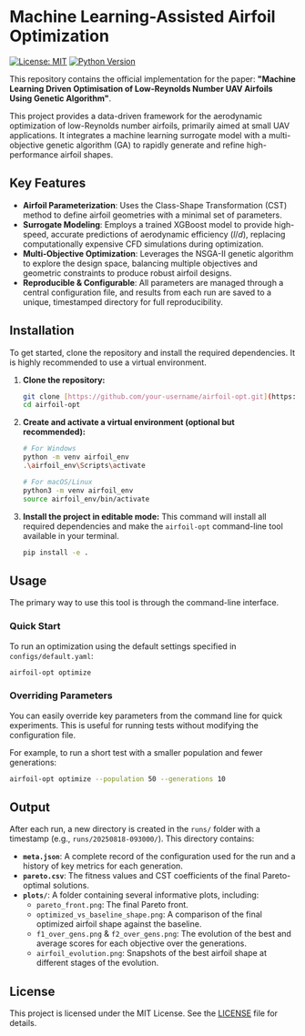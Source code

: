 # Machine Learning-Assisted Airfoil Optimization

[![License: MIT](https://img.shields.io/badge/License-MIT-yellow.svg)](https://opensource.org/licenses/MIT)
[![Python Version](https://img.shields.io/badge/python-3.10+-blue.svg)](https://www.python.org/downloads/)

This repository contains the official implementation for the paper: **"Machine Learning Driven Optimisation of Low-Reynolds Number UAV Airfoils Using Genetic Algorithm"**.

This project provides a data-driven framework for the aerodynamic optimization of low-Reynolds number airfoils, primarily aimed at small UAV applications. It integrates a machine learning surrogate model with a multi-objective genetic algorithm (GA) to rapidly generate and refine high-performance airfoil shapes.

## Key Features

* **Airfoil Parameterization**: Uses the Class-Shape Transformation (CST) method to define airfoil geometries with a minimal set of parameters.
* **Surrogate Modeling**: Employs a trained XGBoost model to provide high-speed, accurate predictions of aerodynamic efficiency ($l/d$), replacing computationally expensive CFD simulations during optimization.
* **Multi-Objective Optimization**: Leverages the NSGA-II genetic algorithm to explore the design space, balancing multiple objectives and geometric constraints to produce robust airfoil designs.
* **Reproducible & Configurable**: All parameters are managed through a central configuration file, and results from each run are saved to a unique, timestamped directory for full reproducibility.

## Installation

To get started, clone the repository and install the required dependencies. It is highly recommended to use a virtual environment.

1.  **Clone the repository:**
    ```bash
    git clone [https://github.com/your-username/airfoil-opt.git](https://github.com/your-username/airfoil-opt.git)
    cd airfoil-opt
    ```

2.  **Create and activate a virtual environment (optional but recommended):**
    ```bash
    # For Windows
    python -m venv airfoil_env
    .\airfoil_env\Scripts\activate

    # For macOS/Linux
    python3 -m venv airfoil_env
    source airfoil_env/bin/activate
    ```

3.  **Install the project in editable mode:**
    This command will install all required dependencies and make the `airfoil-opt` command-line tool available in your terminal.
    ```bash
    pip install -e .
    ```

## Usage

The primary way to use this tool is through the command-line interface.

### Quick Start

To run an optimization using the default settings specified in `configs/default.yaml`:

```bash
airfoil-opt optimize
```

### Overriding Parameters

You can easily override key parameters from the command line for quick experiments. This is useful for running tests without modifying the configuration file.

For example, to run a short test with a smaller population and fewer generations:

```bash
airfoil-opt optimize --population 50 --generations 10
```

## Output

After each run, a new directory is created in the `runs/` folder with a timestamp (e.g., `runs/20250818-093000/`). This directory contains:

* **`meta.json`**: A complete record of the configuration used for the run and a history of key metrics for each generation.
* **`pareto.csv`**: The fitness values and CST coefficients of the final Pareto-optimal solutions.
* **`plots/`**: A folder containing several informative plots, including:
    * `pareto_front.png`: The final Pareto front.
    * `optimized_vs_baseline_shape.png`: A comparison of the final optimized airfoil shape against the baseline.
    * `f1_over_gens.png` & `f2_over_gens.png`: The evolution of the best and average scores for each objective over the generations.
    * `airfoil_evolution.png`: Snapshots of the best airfoil shape at different stages of the evolution.

## License

This project is licensed under the MIT License. See the [LICENSE](LICENSE) file for details.